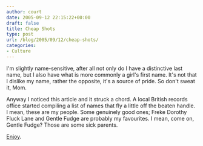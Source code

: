 ```yaml
---
author: court
date: 2005-09-12 22:15:22+00:00
draft: false
title: Cheap Shots
type: post
url: /blog/2005/09/12/cheap-shots/
categories:
- Culture
---
```


I'm slightly name-sensitive, after all not only do I have a distinctive last name, but I also have what is more commonly a girl's first name.  It's not that I dislike my name, rather the opposite, it's a source of pride.  So don't sweat it, Mom.

Anyway I noticed this article and it struck a chord.  A local British records office started compiling a list of names that fly a little off the beaten handle.  I mean, these are my people.  Some genuinely good ones; Freke Dorothy Fluck Lane and Gentle Fudge are probably my favourites.  I mean, come on, Gentle Fudge?  Those are some sick parents.

[Enjoy](http://news.yahoo.com/s/ap/20050912/ap_on_fe_st/britain_odd_names).
